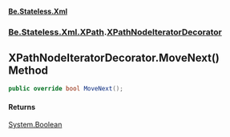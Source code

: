 #### [Be.Stateless.Xml](README.md 'README')
### [Be.Stateless.Xml.XPath](Be.Stateless.Xml.XPath.md 'Be.Stateless.Xml.XPath').[XPathNodeIteratorDecorator](XPathNodeIteratorDecorator.md 'Be.Stateless.Xml.XPath.XPathNodeIteratorDecorator')

## XPathNodeIteratorDecorator.MoveNext() Method

```csharp
public override bool MoveNext();
```

#### Returns
[System.Boolean](https://docs.microsoft.com/en-us/dotnet/api/System.Boolean 'System.Boolean')